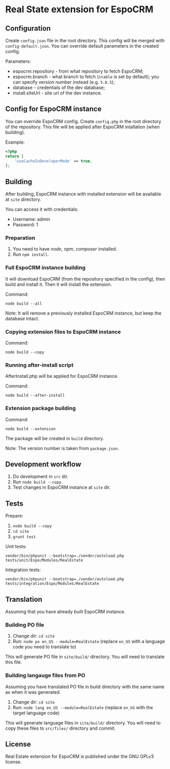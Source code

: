 # Real State extension for EspoCRM

## Configuration

Create `config.json` file in the root directory. This config will be merged with `config-default.json`. You can override default parameters in the created config.

Parameters:

* espocrm.repository - from what repository to fetch EspoCRM;
* espocrm.branch - what branch to fetch (`stable` is set by default); you can specify version number instead (e.g. `5.8.5`);
* database - credentials of the dev database;
* install.siteUrl - site url of the dev instance.


## Config for EspoCRM instance

You can override EspoCRM config. Create `config.php` in the root directory of the repository. This file will be applied after EspoCRM intallation (when building).

Example:

```php
<?php
return [
    'useCacheInDeveloperMode' => true,
];
```

## Building

After building, EspoCRM instance with installed extension will be available at `site` directory.

You can access it with credentials:

* Username: admin
* Password: 1

### Preparation

1. You need to have *node*, *npm*, *composer* installed.
2. Run `npm install`.

### Full EspoCRM instance building

It will download EspoCRM (from the repository specified in the config), then build and install it. Then it will install the extension.

Command:

```
node build --all
```

Note: It will remove a previously installed EspoCRM instance, but keep the database intact.

### Copying extension files to EspoCRM instance

Command:

```
node build --copy
```

### Running after-install script

AfterInstall.php will be applied for EspoCRM instance.

Command:

```
node build --after-install
```

### Extension package building

Command:

```
node build --extension
```

The package will be created in `build` directory.

Note: The version number is taken from `package.json`.

## Development workflow

1. Do development in `src` dir.
2. Run `node build --copy`.
3. Test changes in EspoCRM instance at `site` dir.

## Tests

Prepare:

1. `node build --copy`
2. `cd site`
3. `grunt test`

Unit tests:

```
vendor/bin/phpunit --bootstrap=./vendor/autoload.php tests/unit/Espo/Modules/RealEstate
```

Integration tests:

```
vendor/bin/phpunit --bootstrap=./vendor/autoload.php tests/integration/Espo/Modules/RealEstate
```

## Translation

Assuming that you have already built EspoCRM instance.

### Building PO file

1. Change dir: `cd site`
2. Run: `node po en_US --module=RealEstate` (replace `en_US` with a language code you need to translate to)

This will generate PO file in `site/build/` directory. You will need to translate this file.

### Building langauge files from PO

Assuming you have translated PO file in build directory with the same name as when it was generated.

1. Change dir: `cd site`
2. Run: `node lang en_US --module=RealEstate` (replace `en_US` with the target language code)


This will generate language files in `site/build/` directory. You will need to copy these files to `src/files/` directory and commit.

## License

Real Estate extension for EspoCRM is published under the GNU GPLv3 license.
